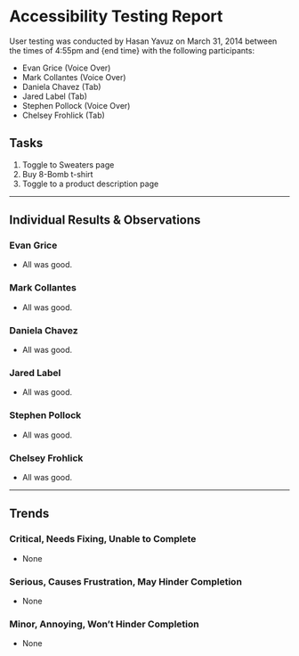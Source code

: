 # Accessibility Testing Report

User testing was conducted by Hasan Yavuz on March 31, 2014 between the times of 4:55pm and {end time} with the following participants:

- Evan Grice (Voice Over)
- Mark Collantes (Voice Over)
- Daniela Chavez (Tab)
- Jared Label (Tab)
- Stephen Pollock (Voice Over)
- Chelsey Frohlick (Tab)

## Tasks

1. Toggle to Sweaters page
2. Buy 8-Bomb t-shirt
3. Toggle to a product description page

---

## Individual Results & Observations

### Evan Grice

- All was good.

### Mark Collantes

- All was good.

### Daniela Chavez

- All was good.

### Jared Label

- All was good.

### Stephen Pollock

- All was good.

### Chelsey Frohlick

- All was good.

---

## Trends

### Critical, Needs Fixing, Unable to Complete

- None

### Serious, Causes Frustration, May Hinder Completion

- None

### Minor, Annoying, Won’t Hinder Completion

- None
